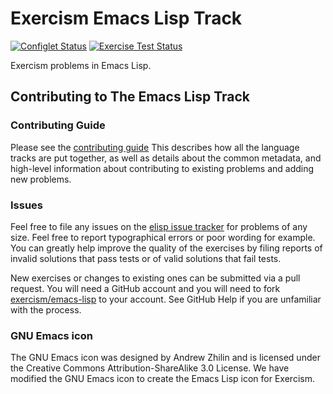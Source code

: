 # Exercism Emacs Lisp Track

[![Configlet Status](https://github.com/exercism/emacs-lisp/workflows/Configlet/badge.svg)](https://github.com/exercism/emacs-lisp/workflows/Configlet/badge.svg)
[![Exercise Test Status](https://github.com/exercism/emacs-lisp/workflows/emacs-lisp%20%2F%20main/badge.svg)](https://github.com/exercism/emacs-lisp/workflows/emacs-lisp%20%2F%20main/badge.svg)

Exercism problems in Emacs Lisp.

## Contributing to The Emacs Lisp Track

### Contributing Guide

Please see the [contributing guide](https://exercism.org/contributing)
This describes how all the language tracks are put together,
as well as details about the common metadata, and high-level
information about contributing to existing problems and adding new problems.

### Issues

Feel free to file any issues on the [elisp issue tracker](https://github.com/exercism/elisp/issues) for problems of
any size. Feel free to report typographical errors or poor wording for
example. You can greatly help improve the quality of the exercises by
filing reports of invalid solutions that pass tests or of valid solutions
that fail tests.

New exercises or changes to existing ones can be submitted via a pull
request. You will need a GitHub account and you will need to fork
[exercism/emacs-lisp](https://github.com/exercism/emacs-lisp) to your account. See GitHub Help if you are unfamiliar
with the process.


### GNU Emacs icon
The GNU Emacs icon was designed by Andrew Zhilin and is licensed under the Creative Commons Attribution-ShareAlike 3.0 License.
We have modified the GNU Emacs icon to create the Emacs Lisp icon for Exercism.
